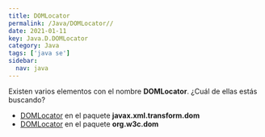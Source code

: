 ```yaml
---
title: DOMLocator
permalink: /Java/DOMLocator//
date: 2021-01-11
key: Java.D.DOMLocator
category: Java
tags: ['java se']
sidebar: 
  nav: java
---
```


Existen varios elementos con el nombre **DOMLocator**. ¿Cuál de ellas estás buscando?
<ul>
<li><a href="/Java/DOMLocator-javax-xml-transform-dom/">DOMLocator</a> en el paquete <strong>javax.xml.transform.dom</strong></li>
<li><a href="/Java/DOMLocator-org-w3c-dom/">DOMLocator</a> en el paquete <strong>org.w3c.dom</strong></li>
<ul>
